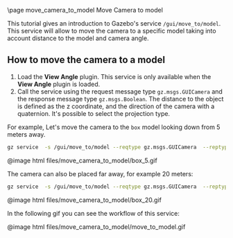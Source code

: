 \page move_camera_to_model Move Camera to model

This tutorial gives an introduction to Gazebo's service `/gui/move_to/model`. This service will allow to move the camera to a specific model taking into account distance to the model and camera angle.

## How to move the camera to a model

1. Load the **View Angle** plugin. This service is only available when the **View Angle** plugin is loaded.
2. Call the service using the request message type `gz.msgs.GUICamera` and the response message type `gz.msgs.Boolean`. The distance to the object is defined as the z coordinate, and the direction of the camera with a quaternion. It's possible to select the projection type.

For example, Let's move the camera to the `box` model looking down from 5 meters away.

```bash
gz service  -s /gui/move_to/model --reqtype gz.msgs.GUICamera  --reptype gz.msgs.Boolean -r 'name: "box", pose: {position: {z:5}, orientation: {x:0, y:0, z: -1, w:0}}, projection_type: "orbit"' --timeout 5000
```

@image html files/move_camera_to_model/box_5.gif

The camera can also be placed far away, for example 20 meters:

```bash
gz service  -s /gui/move_to/model --reqtype gz.msgs.GUICamera  --reptype gz.msgs.Boolean -r 'name: "box", pose: {position: {z:20}, orientation: {x:0, y:0, z: -1, w:0}}, projection_type: "orbit"' --timeout 5000
```

@image html files/move_camera_to_model/box_20.gif

In the following gif you can see the workflow of this service:

@image html files/move_camera_to_model/move_to_model.gif
